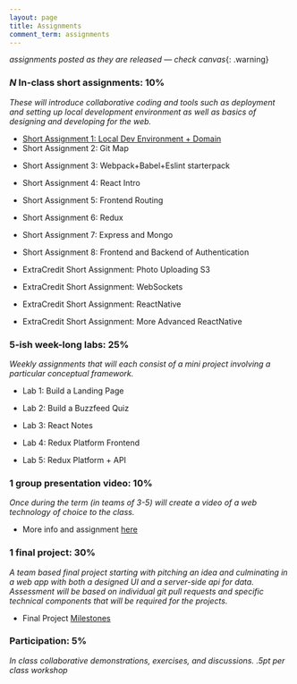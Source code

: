```yaml
---
layout: page
title: Assignments
comment_term: assignments
---
```


*assignments posted as they are released — check canvas*{: .warning}

### *N* In-class short assignments: 10%
*These will introduce collaborative coding and tools such as deployment and setting up local development environment as well as basics of designing and developing for the web.*

<!-- * Short Assignment 1: Local Dev Environment + Domain -->
* [Short Assignment 1: Local Dev Environment + Domain](sa/localdev)
* Short Assignment 2: Git Map
<!-- * [Short Assignment 2: Git Map](sa/git-map) -->
* Short Assignment 3: Webpack+Babel+Eslint starterpack
<!-- * [Short Assignment 3: Webpack+Babel+Eslint starterpack](sa/starterpack) -->
* Short Assignment 4: React Intro
<!-- * [Short Assignment 4: React Intro](sa/react-videos) -->
* Short Assignment 5: Frontend Routing
<!-- * [Short Assignment 5: Frontend Routing](sa/routing)  -->
* Short Assignment 6: Redux
<!-- * [Short Assignment 6: Redux](sa/redux)  -->
* Short Assignment 7: Express and Mongo
<!-- * [Short Assignment 7: Express and Mongo](sa/server-side)  -->
* Short Assignment 8: Frontend and Backend of Authentication 
<!-- * [Short Assignment 8: Frontend and Backend of Authentication](sa/authentication) -->
* ExtraCredit Short Assignment: Photo Uploading S3
<!-- * [ExtraCredit Short Assignment: Photo Uploading S3](sa/s3-upload) -->
* ExtraCredit Short Assignment: WebSockets
<!-- * [ExtraCredit Short Assignment: WebSockets](sa/websockets) -->
<!-- * EC Short Assignment: ChatBot -->
<!-- * [ExtraCredit Short Assignment: ChatBot](sa/slack-bot) -->
* ExtraCredit Short Assignment: ReactNative
<!-- * [ExtraCredit Short Assignment: ReactNative](sa/react-native) -->
* ExtraCredit Short Assignment: More Advanced ReactNative
<!-- * [ExtraCredit Short Assignment: More Advanced ReactNative](sa/react-native-part-2) -->




### 5-ish week-long labs:  25%
*Weekly assignments that will each consist of a mini project involving a particular conceptual framework.*

* Lab 1: Build a Landing Page
<!-- * [Lab 1: Build a Landing Page](lab/landing-page) -->
* Lab 2: Build a Buzzfeed Quiz
<!-- * [Lab 2: Build a Buzzfeed Quiz](lab/quizzical) -->
* Lab 3: React Notes
<!-- * [Lab 3: React Notes](lab/react-notes) -->
* Lab 4: Redux Platform Frontend
<!-- * [Lab 4: Redux Platform Frontend](lab/redux-platform) -->
* Lab 5: Redux Platform + API
<!-- * [Lab 5: Redux Platform + API](lab/redux-platform+server) -->

<!-- ### 4-ish Short in-class quizzes:  10%
*Concepts and methods from lectures and labs.* -->

<!-- ### 1 group presentation and workshop: 10%
*Once during the term (in teams of 3-4) will present a web technology of choice to the class with a short workshop.*

* More info and assignment [here](../workshops) -->

### 1 group presentation video: 10%
*Once during the term (in teams of 3-5) will create a video of a web technology of choice to the class.*

* More info and assignment [here](../eli5in5)

<!-- ### Group Workshop Participation: 10%
*Individual participation in each of the group presentation workshops. Will require forking a repo and following along with a tutorial in class.* -->

### 1 final project:  30%
*A team based final project starting with pitching an idea and culminating in a web app with both a designed UI and a server-side api for data.  Assessment will be based on individual git pull requests and specific technical components that will be required for the projects.*

* Final Project [Milestones](project)

### Participation:  5%
*In class collaborative demonstrations, exercises, and discussions. .5pt per class workshop*
